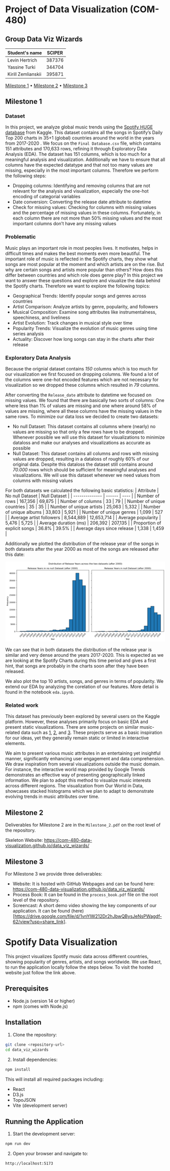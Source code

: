# Project of Data Visualization (COM-480)
## Group Data Viz Wizards

| Student's name | SCIPER |
| -------------- | ------ |
| Levin Hertrich| 387376|
| Yassine Turki| 344704|
| Kirill Zemlianskii | 395871 |

[Milestone 1](#milestone-1) • [Milestone 2](#milestone-2) • [Milestone 3](#milestone-3)

## Milestone 1

### Dataset

In this project, we analyze global music trends using the [Spotify HUGE database](https://www.kaggle.com/datasets/pepepython/spotify-huge-database-daily-charts-over-3-years) from Kaggle. This dataset contains all the songs in Spotify’s Daily Top 200 charts in 35+1 (global) countries around the world in the years from 2017-2020 . We focus on the `Final Database.csv` file, which contains 151 attributes and 170,633 rows, refining it through Exploratory Data Analysis (EDA). The dataset has 151 columns, which is too much for a meaningful analysis and visualization. Additionally we have to ensure that all columns have the expected datatype and that not too many values are missing, especially in the most important columns. Therefore we perform the following steps:

- Dropping columns: Identifying and removing columns that are not relevant for the analysis and visualization, especially the one-hot encoding of categorial variables
- Date conversion: Converting the release date attribute to datetime
- Check for missing values: Checking for columns with missing values and the percentage of missing values in these columns. Fortunately, in each column there are not more than 50% missing values and the most important columns don’t have any missing values

### Problematic

Music plays an important role in most peoples lives. It motivates, helps in difficult times and makes the best moments even more beautiful. The important role of music is reflected in the Spotify charts, they show what songs are most popular at the moment and which artists are on the rise. But why are certain songs and artists more popular than others? How does this differ between countries and which role does genre play? In this project we want to answer these questions and explore and visualize the data behind the Spotify charts. Therefore we want to explore the following topics:
- Geographical Trends: Identify popular songs and genres
across countries
- Artist Comparison: Analyze artists by genre, popularity, and
followers
- Musical Composition: Examine song attributes like instrumentalness, speechiness, and liveliness
- Artist Evolution: Track changes in musical style over time
- Popularity Trends: Visualize the evolution of music genres
using time series analysis
- Actuality: Discover how long songs can stay in the charts after their release

### Exploratory Data Analysis

Because the orignial dataset contains *150* columns which is too much for our visualization we first focused on dropping columns. We found a lot of the columns were one-hot encoded features which are not necessary for visualization so we dropped these columns which resulted in *79* columns. 

After converting the `Release_date` attribute to datetime we focused on missing values. We found that there are basically two sorts of columns: One where less than 1% of values are missing and one where around 58% of values are missing, where all these columns have the missing values in the same rows. To minimize our data loss we decided to create two datasets:
- No null Dataset: This dataset contains all columns where (nearly) no values are missing so that only a few rows have to be dropped. Whenever possible we will use this dataset for visualizations to minimize dataloss and make our analyses and visualizations as accurate as possible
- Null Dataset: This dataset contains all columns and rows with missing values are dropped, resulting in a dataloss of roughly 60% of our original data. Despite this dataloss the dataset still contains around *70.000* rows which should be sufficient for meaningful analyses and visualizations. We will use this dataset whenever we need values from columns with missing values


For both datasets we calculated the following basic statistics:
| Attribute | No null Dataset | Null Dataset |
| -------------- | ------ | ---- |
| Number of rows | 167,356 | 69,875 |
| Number of columns | 33 | 79 |
| Number of unique countries | 35 | 35 |
| Number of unique artists | 25,063 | 5,332 |
| Number of unique albums | 33,803 | 5,921 |
| Number of unique genres | 1,099 | 527 |
| Average artist followers | 8,544,889 | 12,653,714 |
| Average popularity | 5,476 | 5,725 |
| Average duration (ms) | 206,392 | 207,135 |
| Proportion of explicit songs | 36.8% | 39.5% |
| Average days since release | 1,338 | 1,459 |


Additionally we plotted the distribution of the release year of the songs in both datasets after the year 2000 as most of the songs are released after this date:

![distribution plot](output.png)


We can see that in both datasets the distribution of the release year is similar and very dense around the years 2017-2020. This is expected as we are looking at the Spotify Charts during this time period and gives a first hint, that songs are probably in the charts soon after they have been released.

We also plot the top 10 artists, songs, and genres in terms of popularity. We extend our EDA by analyzing the corelation of our features. More detail is found in the notebook `eda.ipynb`.


### Related work
This dataset has previously been explored by several users on the Kaggle platform. However, these analyses primarily focus on basic EDA and present static visualizations. There are some projects on similar music-related data such as [1](https://public.tableau.com/app/profile/anne.bode/viz/SpotifyPREMIUMDashboard/PremiumDashboard), [2](https://medium.com/@shrunalisalian97/spotify-data-visualization-4c878c8114e), and [3](https://www.brandonlu.com/spotify-data-project). These projects serve as a basic inspiration for our ideas, yet they generally remain static or limited in interactive elements. 

We aim to present various music attributes in an entertaining yet insightful manner, significantly enhancing user engagement and data comprehension. We draw inspiration from several visualizations outside the music domain. For instance, the interactive world map provided by Google Trends demonstrates an effective way of presenting geographically linked information. We plan to adopt this method to visualize music interests across different regions. The visualization from Our World in Data, showcases stacked histograms which we plan to adapt to demonstrate evolving trends in music attributes over time.

## Milestone 2

Deliverables for Milestone 2 are in the `Milestone_2.pdf` on the root level of the repository.


Skeleton Website: https://com-480-data-visualization.github.io/data_viz_wizards/


## Milestone 3

For Milestone 3 we provide three deliverables:
- Website: It is hosted with GitHub Webpages and can be found here: https://com-480-data-visualization.github.io/data_viz_wizards/
- Process Book: It can be found in the `process_book.pdf` file on the root level of the repository.
- Screencast: A short demo video showing the key components of our application. It can be found (here)[https://drive.google.com/file/d/1vnYlW212Dr2hJbwQBysJeNsPWagdf-62/view?usp=share_link]. 

# Spotify Data Visualization

This project visualizes Spotify music data across different countries, showing popularity of genres, artists, and songs worldwide. We use React, to run the application locally follow the steps below. To visit the hosted website just follow the link above.

## Prerequisites

- Node.js (version 14 or higher)
- npm (comes with Node.js)

## Installation

1. Clone the repository:
```bash
git clone <repository-url>
cd data_viz_wizards
```

2. Install dependencies:
```bash
npm install
```

This will install all required packages including:
- React
- D3.js
- TopoJSON
- Vite (development server)

## Running the Application

1. Start the development server:
```bash
npm run dev
```

2. Open your browser and navigate to:
```
http://localhost:5173
```
